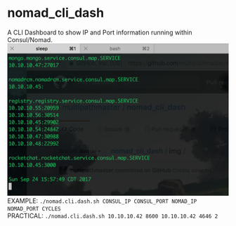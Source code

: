 # nomad_cli_dash
A CLI Dashboard to show IP and Port information running within Consul/Nomad.<br>
<img src=https://raw.githubusercontent.com/multipathmaster/nomad_cli_dash/master/img/n-cli-dash.png><br>
EXAMPLE:  ```./nomad.cli.dash.sh CONSUL_IP CONSUL_PORT NOMAD_IP NOMAD_PORT CYCLES```<br>
PRACTICAL:  ```./nomad.cli.dash.sh 10.10.10.42 8600 10.10.10.42 4646 2```<br>
